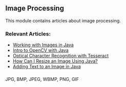## Image Processing

This module contains articles about image processing.

### Relevant Articles:
- [Working with Images in Java](https://www.baeldung.com/java-images)
- [Intro to OpenCV with Java](https://www.baeldung.com/java-opencv)
- [Optical Character Recognition with Tesseract](https://www.baeldung.com/java-ocr-tesseract)
- [How Can I Resize an Image Using Java?](https://www.baeldung.com/java-resize-image)
- [Adding Text to an Image in Java](https://www.baeldung.com/java-add-text-to-image)



### 
JPG, BMP, JPEG, WBMP, PNG, GIF

